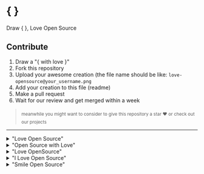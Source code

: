 # { }
Draw { }, Love Open Source

## Contribute

1. Draw a "{ with love }" 
2. Fork this repository
3. Upload your awesome creation (the file name should be like: `love-opensource@your_username.png`
4. Add your creation to this file (readme)
5. Make a pull request
6. Wait for our review and get merged within a week

> <sub>meanwhile you might want to consider to give this repository a star ❤️ or check out our projects</sub>

----

<details>
  <summary>"Love Open Source"</summary>
<img src="love-opensource@iamsurge.png">
</details>

<details>
  <summary>
"Open Source with Love"
  </summary>
<img src="love-opensource@uwaisalqadri.png">
  </details>

<details>
  <summary>
"Love OpenSource"
  </summary>
<img src="https://user-images.githubusercontent.com/115531575/196039408-ba287a63-ac72-4915-9039-d2d90fb66bd3.png">
  </details>

<details>
  <summary>
"I Love Open Source"
  </summary>
<img src="love-opensource@NeoPrint3D.png">
  </details>

<details>
  <summary>
"Smile Open Source"
  </summary>
<img src="Smile-Open-Source@iamsurgee.png">
  </details>

